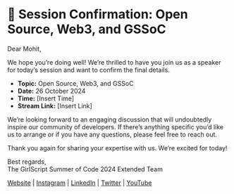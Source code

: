 # 📧 Session Confirmation: Open Source, Web3, and GSSoC

Dear Mohit,

We hope you’re doing well! We’re thrilled to have you join us as a speaker for today’s session and want to confirm the final details.

- **Topic:** Open Source, Web3, and GSSoC  
- **Date:** 26 October 2024  
- **Time:** [Insert Time]  
- **Stream Link:** [Insert Link]

We’re looking forward to an engaging discussion that will undoubtedly inspire our community of developers. If there’s anything specific you’d like us to arrange or if you have any questions, please feel free to reach out.

Thank you again for sharing your expertise with us. We’re excited for today!

Best regards,  
The GirlScript Summer of Code 2024 Extended Team

[Website](https://gssoc.girlscript.tech/) | [Instagram](https://www.instagram.com/girlscriptsummerofcode/) | [LinkedIn](https://www.linkedin.com/company/girlscriptsoc/) | [Twitter](https://x.com/girlscriptsoc) | [YouTube](https://www.youtube.com/@girlscriptfoundation45)

